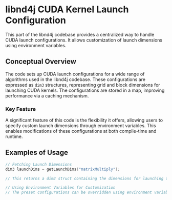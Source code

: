 # libnd4j CUDA Kernel Launch Configuration

This part of the libnd4j codebase provides a centralized way to handle CUDA launch configurations. It allows customization of launch dimensions using environment variables.

## Conceptual Overview

The code sets up CUDA launch configurations for a wide range of algorithms used in the libnd4j codebase. These configurations are expressed as `dim3` structures, representing grid and block dimensions for launching CUDA kernels. The configurations are stored in a map, improving performance via a caching mechanism.

### Key Feature

A significant feature of this code is the flexibility it offers, allowing users to specify custom launch dimensions through environment variables. This enables modifications of these configurations at both compile-time and runtime.

## Examples of Usage

```cpp
// Fetching Launch Dimensions
dim3 launchDims = getLaunchDims("matrixMultiply");

// This returns a dim3 struct containing the dimensions for launching the CUDA kernel for the "matrixMultiply" algorithm.

// Using Environment Variables for Customization
// The preset configurations can be overridden using environment variables. For instance, to set custom launch dimensions for the "matrixMultiply"
